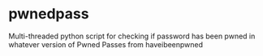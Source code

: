 # pwnedpass
Multi-threaded python script for checking if password has been pwned in whatever version of Pwned Passes from haveibeenpwned
